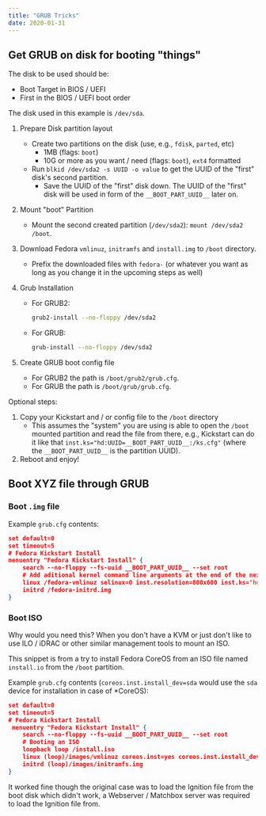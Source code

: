 ```yaml
---
title: "GRUB Tricks"
date: 2020-01-31
---
```


## Get GRUB on disk for booting "things"

The disk to be used should be:

* Boot Target in BIOS / UEFI
* First in the BIOS / UEFI boot order

The disk used in this example is `/dev/sda`.

1. Prepare Disk partition layout
   * Create two partitions on the disk (use, e.g., `fdisk`, `parted`, etc)
     * 1MB  (flags: `boot`)
     * 10G or more as you want / need (flags: `boot`), `ext4` formatted
   * Run `blkid /dev/sda2 -s UUID -o value` to get the UUID of the "first" disk's second partition.
     * Save the UUID of the "first" disk down. The UUID of the "first" disk will be used in form of the `__BOOT_PART_UUID__` later on.
2. Mount "boot" Partition
   * Mount the second created partition (`/dev/sda2`): `mount /dev/sda2 /boot`.
3. Download Fedora `vmlinuz`, `initramfs` and `install.img` to `/boot` directory.
   * Prefix the downloaded files with `fedora-` (or whatever you want as long as you change it in the upcoming steps as well)
4. Grub Installation
    * For GRUB2:

        ```bash
        grub2-install --no-floppy /dev/sda2
        ```

    * For GRUB:

      ```bash
      grub-install --no-floppy /dev/sda2
      ```

5. Create GRUB boot config file
   * For GRUB2 the path is `/boot/grub2/grub.cfg`.
   * For GRUB the path is `/boot/grub/grub.cfg`.

Optional steps:

1. Copy your Kickstart and / or config file to the `/boot` directory
   * This assumes the "system" you are using is able to open the `/boot` mounted partition and read the file from there, e.g., Kickstart can do it like that `inst.ks="hd:UUID=__BOOT_PART_UUID__:/ks.cfg"` (where the `__BOOT_PART_UUID__` is the partition UUID).
2. Reboot and enjoy!

## Boot XYZ file through GRUB

### Boot `.img` file

Example `grub.cfg` contents:

```json
set default=0
set timeout=5
# Fedora Kickstart Install
menuentry "Fedora Kickstart Install" {
    search --no-floppy --fs-uuid __BOOT_PART_UUID__ --set root
    # Add aditional kernel command line arguments at the end of the next line
    linux /fedora-vmlinuz selinux=0 inst.resolution=800x600 inst.ks="hd:UUID=__BOOT_PART_UUID__:/ks.cfg" inst.stage2="hd:UUID=__BOOT_PART_UUID__:/fedora-install.img"
    initrd /fedora-initrd.img
}
```

### Boot ISO

Why would you need this? When you don't have a KVM or just don't like to use ILO / iDRAC or other similar management tools to mount an ISO.

This snippet is from a try to install Fedora CoreOS from an ISO file named `install.io` from the `/boot` partition.

Example `grub.cfg` contents (`coreos.inst.install_dev=sda` would use the `sda` device for installation in case of *CoreOS):

```json
set default=0
set timeout=5
# Fedora Kickstart Install
 menuentry "Fedora Kickstart Install" {
    search --no-floppy --fs-uuid __BOOT_PART_UUID__ --set root
    # Booting an ISO
    loopback loop /install.iso
    linux (loop)/images/vmlinuz coreos.inst=yes coreos.inst.install_dev=sda coreos.inst.ignition_url=http://example.com/example.ign
    initrd (loop)/images/initramfs.img
}
```

It worked fine though the original case was to load the Ignition file from the boot disk which didn't work, a Webserver / Matchbox server was required to load the Ignition file from.
